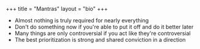 +++
title = "Mantras"
layout = "bio"
+++

* Almost nothing is truly required for nearly everything
* Don't do something now if you're able to put it off and do it better later
* Many things are only controversial if you act like they're controversial
* The best prioritization is strong and shared conviction in a direction
